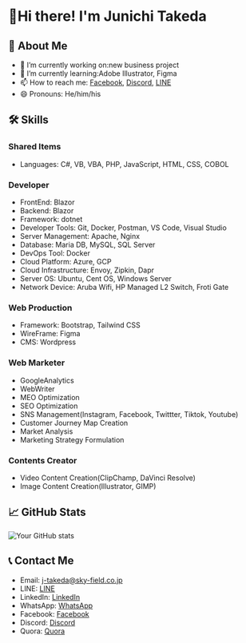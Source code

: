 # 👋Hi there! I'm Junichi Takeda

## 👤 About Me
- 🔭 I’m currently working on:new business project
- 🌱 I’m currently learning:Adobe Illustrator, Figma
- 📫 How to reach me: [Facebook](https://www.facebook.com/j.takeda77?locale=ja_JP), [Discord](https://discord.com/users/1004192324076699788), [LINE](https://line.me/ti/p/KaTvFcbhCR)
- 😄 Pronouns: He/him/his  

## 🛠 Skills
### Shared Items
- Languages: C#, VB, VBA, PHP, JavaScript, HTML, CSS, COBOL

### Developer
- FrontEnd: Blazor
- Backend: Blazor
- Framework: dotnet
- Developer Tools: Git, Docker, Postman, VS Code, Visual Studio
- Server Management: Apache, Nginx
- Database: Maria DB, MySQL, SQL Server
- DevOps Tool: Docker
- Cloud Platform: Azure, GCP
- Cloud Infrastructure: Envoy, Zipkin, Dapr
- Server OS: Ubuntu, Cent OS, Windows Server
- Network Device: Aruba Wifi, HP Managed L2 Switch, Froti Gate

### Web Production
- Framework: Bootstrap, Tailwind CSS
- WireFrame: Figma
- CMS: Wordpress
  
### Web Marketer
- GoogleAnalytics
- WebWriter
- MEO Optimization
- SEO Optimization
- SNS Management(Instagram, Facebook, Twittter, Tiktok, Youtube)
- Customer Journey Map Creation
- Market Analysis
- Marketing Strategy Formulation

### Contents Creator
- Video Content Creation(ClipChamp, DaVinci Resolve)
- Image Content Creation(Illustrator, GIMP)

## 📈 GitHub Stats
![Your GitHub stats](https://github-readme-stats.vercel.app/api?username=ochtum&show_icons=true&theme=radical)

## 📞 Contact Me
- Email: [j-takeda@sky-field.co.jp](mailto:j-takeda@sky-field.co.jp)
- LINE: [LINE](https://line.me/ti/p/KaTvFcbhCR)
- LinkedIn: [LinkedIn](https://www.linkedin.com/in/ochtum)
- WhatsApp: [WhatsApp](https://wa.me/819044285643)
- Facebook: [Facebook](https://www.facebook.com/j.takeda77?locale=ja_JP)
- Discord: [Discord](https://discord.com/users/1004192324076699788)
- Quora: [Quora](https://jp.quora.com/profile/Junichi-Takeda-1)
